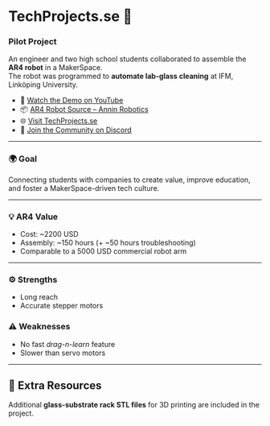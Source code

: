 # TechProjects.se 🤖  

### Pilot Project  
An engineer and two high school students collaborated to assemble the **AR4 robot** in a MakerSpace.  
The robot was programmed to **automate lab-glass cleaning** at IFM, Linköping University.  

- 🎥 [Watch the Demo on YouTube](https://www.youtube.com/watch?v=Vm7JJs7qrro)  
- 📦 [AR4 Robot Source – Annin Robotics](https://anninrobotics.com/)  
- 🌐 [Visit TechProjects.se](https://techprojects.se)  
- 💬 [Join the Community on Discord](https://discord.gg/mAfgDqKv)

---

### 🌍 Goal  
Connecting students with companies to create value, improve education, and foster a MakerSpace-driven tech culture.  

---

### 💡 AR4 Value  
- Cost: ~2200 USD  
- Assembly: ~150 hours (+ ~50 hours troubleshooting)  
- Comparable to a 5000 USD commercial robot arm  

---

### ⚙️ Strengths  
- Long reach  
- Accurate stepper motors  

### ⚠️ Weaknesses  
- No fast *drag-n-learn* feature  
- Slower than servo motors  

---

## 🧩 Extra Resources  
Additional **glass-substrate rack STL files** for 3D printing are included in the project.  
